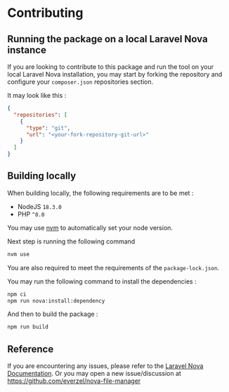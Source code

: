 # Contributing

## Running the package on a local Laravel Nova instance

If you are looking to contribute to this package and run the tool on your local Laravel Nova installation, you may start
by forking the repository and configure your `composer.json` repositories section.

It may look like this :

```json
{
  "repositories": [
    {
      "type": "git",
      "url": "<your-fork-repository-git-url>"
    }
  ]
}
```

## Building locally

When building locally, the following requirements are to be met :

- NodeJS `18.3.0`
- PHP `^8.0`

You may use [nvm](https://github.com/nvm-sh/nvm) to automatically set your node version.

Next step is running the following command

```bash
nvm use
```

You are also required to meet the requirements of the `package-lock.json`.

You may run the following command to install the dependencies :

```bash
npm ci
npm run nova:install:dependency
```

And then to build the package :

```bash
npm run build
```

## Reference
If you are encountering any issues, please refer to the [Laravel Nova Documentation](https://nova.laravel.com/docs/4.0/customization/frontend.html#using-nova-mixins). Or you may open a new issue/discussion at https://github.com/everzel/nova-file-manager